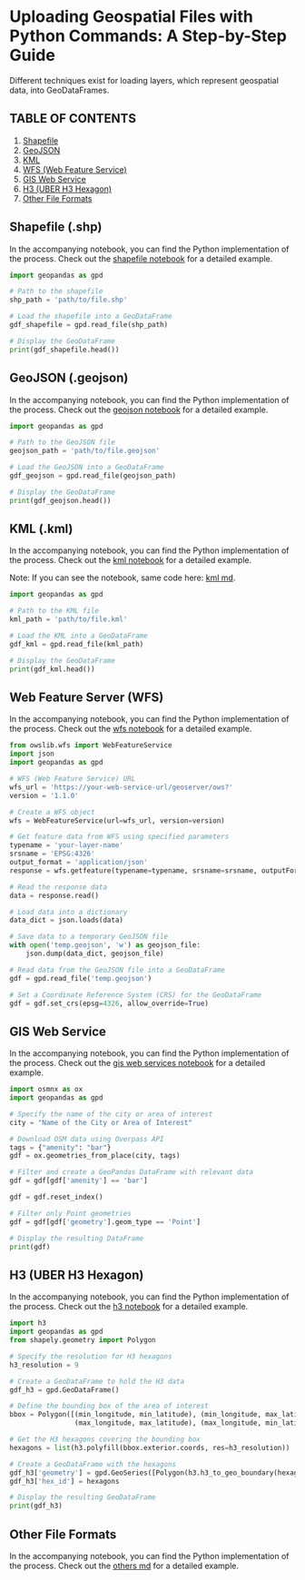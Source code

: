 # Uploading Geospatial Files with Python Commands: A Step-by-Step Guide
Different techniques exist for loading layers, which represent geospatial data, into GeoDataFrames.

## TABLE OF CONTENTS
1. [Shapefile](#shapefile)
2. [GeoJSON](#geojson)
3. [KML](#kml)
4. [WFS (Web Feature Service)](#wfs)
5. [GIS Web Service](#gws)
6. [H3 (UBER H3 Hexagon)](#h3)
7. [Other File Formats](#other)


## Shapefile (.shp) <a name="shapefile"></a>

In the accompanying notebook, you can find the Python implementation of the process. Check out the <a href="https://github.com/oechenique/boundaries/blob/main/Notebook/shapefile.ipynb" target="_blank">shapefile notebook</a> for a detailed example.

```python
import geopandas as gpd

# Path to the shapefile
shp_path = 'path/to/file.shp'

# Load the shapefile into a GeoDataFrame
gdf_shapefile = gpd.read_file(shp_path)

# Display the GeoDataFrame
print(gdf_shapefile.head())
```

## GeoJSON (.geojson) <a name="geojson"></a>

In the accompanying notebook, you can find the Python implementation of the process. Check out the <a href="https://github.com/oechenique/boundaries/blob/main/Notebook/geojson.ipynb" target="_blank">geojson notebook</a> for a detailed example.

```python
import geopandas as gpd

# Path to the GeoJSON file
geojson_path = 'path/to/file.geojson'

# Load the GeoJSON into a GeoDataFrame
gdf_geojson = gpd.read_file(geojson_path)

# Display the GeoDataFrame
print(gdf_geojson.head())
```

## KML (.kml) <a name="kml"></a>

In the accompanying notebook, you can find the Python implementation of the process. Check out the <a href="https://github.com/oechenique/boundaries/blob/main/Notebook/kml.zip" target="_blank">kml notebook</a> for a detailed example. 

Note: If you can see the notebook, same code here: <a href="https://github.com/oechenique/boundaries/blob/main/Notebook/kml.md" target="_blank">kml md</a>.

```python
import geopandas as gpd

# Path to the KML file
kml_path = 'path/to/file.kml'

# Load the KML into a GeoDataFrame
gdf_kml = gpd.read_file(kml_path)

# Display the GeoDataFrame
print(gdf_kml.head())
```

## Web Feature Server (WFS) <a name="wfs"></a>

In the accompanying notebook, you can find the Python implementation of the process. Check out the <a href="https://github.com/oechenique/boundaries/blob/main/Notebook/wms.ipynb" target="_blank">wfs notebook</a> for a detailed example.

```python
from owslib.wfs import WebFeatureService
import json
import geopandas as gpd

# WFS (Web Feature Service) URL
wfs_url = 'https://your-web-service-url/geoserver/ows?'
version = '1.1.0'

# Create a WFS object
wfs = WebFeatureService(url=wfs_url, version=version)

# Get feature data from WFS using specified parameters
typename = 'your-layer-name'
srsname = 'EPSG:4326'
output_format = 'application/json'
response = wfs.getfeature(typename=typename, srsname=srsname, outputFormat=output_format)

# Read the response data
data = response.read()

# Load data into a dictionary
data_dict = json.loads(data)

# Save data to a temporary GeoJSON file
with open('temp.geojson', 'w') as geojson_file:
    json.dump(data_dict, geojson_file)

# Read data from the GeoJSON file into a GeoDataFrame
gdf = gpd.read_file('temp.geojson')

# Set a Coordinate Reference System (CRS) for the GeoDataFrame
gdf = gdf.set_crs(epsg=4326, allow_override=True)
```

## GIS Web Service <a name="gws"></a>

In the accompanying notebook, you can find the Python implementation of the process. Check out the <a href="https://github.com/oechenique/boundaries/blob/main/Notebook/web_service.ipynb" target="_blank">gis web services notebook</a> for a detailed example.

```python
import osmnx as ox
import geopandas as gpd

# Specify the name of the city or area of interest
city = "Name of the City or Area of Interest"

# Download OSM data using Overpass API
tags = {"amenity": "bar"}
gdf = ox.geometries_from_place(city, tags)

# Filter and create a GeoPandas DataFrame with relevant data
gdf = gdf[gdf['amenity'] == 'bar']

gdf = gdf.reset_index()

# Filter only Point geometries
gdf = gdf[gdf['geometry'].geom_type == 'Point']

# Display the resulting DataFrame
print(gdf)
```

## H3 (UBER H3 Hexagon) <a name="h3"></a>

In the accompanying notebook, you can find the Python implementation of the process. Check out the <a href="https://github.com/oechenique/boundaries/blob/main/Notebook/h3.ipynb" target="_blank">h3 notebook</a> for a detailed example.

```python
import h3
import geopandas as gpd
from shapely.geometry import Polygon

# Specify the resolution for H3 hexagons
h3_resolution = 9

# Create a GeoDataFrame to hold the H3 data
gdf_h3 = gpd.GeoDataFrame()

# Define the bounding box of the area of interest
bbox = Polygon([(min_longitude, min_latitude), (min_longitude, max_latitude),
                (max_longitude, max_latitude), (max_longitude, min_latitude)])

# Get the H3 hexagons covering the bounding box
hexagons = list(h3.polyfill(bbox.exterior.coords, res=h3_resolution))

# Create a GeoDataFrame with the hexagons
gdf_h3['geometry'] = gpd.GeoSeries([Polygon(h3.h3_to_geo_boundary(hexagon)) for hexagon in hexagons])
gdf_h3['hex_id'] = hexagons

# Display the resulting GeoDataFrame
print(gdf_h3)
```

## Other File Formats <a name="other"></a>

In the accompanying notebook, you can find the Python implementation of the process. Check out the <a href="https://github.com/oechenique/boundaries/blob/main/Notebook/others.md" target="_blank">others md</a> for a detailed example.
